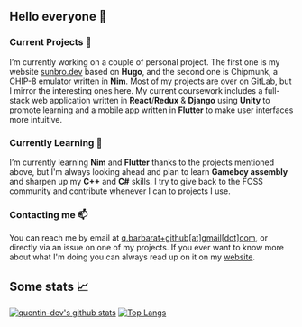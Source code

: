 ## Hello everyone 👋

### Current Projects 🔭

I’m currently working on a couple of personal project. The first one is my website [sunbro.dev](https://sunbro.dev) based on **Hugo**, and the second one is Chipmunk, a CHIP-8 emulator written in **Nim**. Most of my projects are over on GitLab, but I mirror the interesting ones here. My current coursework includes a full-stack web application written in **React**/**Redux** & **Django** using **Unity** to promote learning and a mobile app written in **Flutter** to make user interfaces more intuitive.

### Currently Learning 🌱

I’m currently learning **Nim** and **Flutter** thanks to the projects mentioned above, but I'm always looking ahead and plan to learn **Gameboy assembly** and sharpen up my **C++** and **C#** skills. I try to give back to the FOSS community and contribute whenever I can to projects I use.

### Contacting me 📫

You can reach me by email at [q.barbarat+github[at]gmail[dot]com](mailto:q.barbarat+github@gmail.com), or directly via an issue on one of my projects. If you ever want to know more about what I'm doing you can always read up on it on my [website](https://sunbro.dev).

## Some stats 📈

[![quentin-dev's github stats](https://github-readme-stats.vercel.app/api?username=quentin-dev&show_icons=true&theme=dark)](https://github.com/anuraghazra/github-readme-stats) [![Top Langs](https://github-readme-stats.vercel.app/api/top-langs/?username=quentin-dev&layout=compact&theme=dark)](https://github.com/anuraghazra/github-readme-stats)
